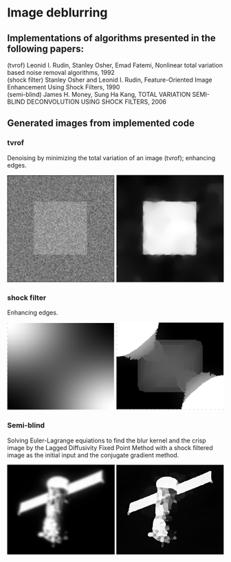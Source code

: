 # Image deblurring

## Implementations of algorithms presented in the following papers:
(tvrof) Leonid I. Rudin, Stanley Osher, Emad Fatemi, Nonlinear total variation based noise removal algorithms, 1992<br>
(shock filter) Stanley Osher and Leonid I. Rudin, Feature-Oriented Image Enhancement Using Shock Filters, 1990<br>
(semi-blind) James H. Money, Sung Ha Kang, TOTAL VARIATION SEMI-BLIND DECONVOLUTION USING SHOCK FILTERS, 2006


## Generated images from implemented code
### tvrof
Denoising by minimizing the total variation of an image (tvrof); enhancing edges.
<p float="left">
  <img src="generated images/tvrof/tvrof-noisy.png" width="250" />
  <img src="generated images/tvrof/tvrof-denoised.png" width="250" /> 
</p>

### shock filter 
Enhancing edges.
<p float="left">
  <img src="generated images/shock filter/shockfilter-blurry.png" width="250" />
  <img src="generated images/shock filter/shockfilter-shocked.png" width="250" /> 
</p>

### Semi-blind
Solving Euler-Lagrange equiations to find the blur kernel and the crisp image by the Lagged Diffusivity Fixed Point Method with a shock filtered image as the initial input and the conjugate gradient method.
<p float="left">
  <img src="generated images/semi-blind/semi-blind-blurry-image.png" width="250" />
  <img src="generated images/semi-blind/semi-blind-image-solution.png" width="250" /> 
</p>